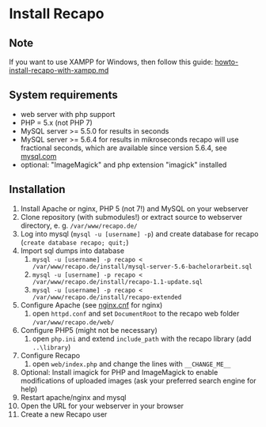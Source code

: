 # Install Recapo

## Note
If you want to use XAMPP for Windows, then follow this guide:
[howto-install-recapo-with-xampp.md](./howto-install-recapo-with-xampp.md)

## System requirements

* web server with php support
* PHP = 5.x (not PHP 7)
* MySQL server >= 5.5.0 for results in seconds
* MySQL server >= 5.6.4 for results in mikroseconds
                  recapo will use fractional seconds, which are available since version 5.6.4, see [mysql.com](http://dev.mysql.com/doc/refman/5.6/en/fractional-seconds.html)
* optional: "ImageMagick" and php extension "imagick" installed

## Installation
1) Install Apache or nginx, PHP 5 (not 7!) and MySQL on your webserver
2) Clone repository (with submodules!) or extract source to webserver directory, e. g. `/var/www/recapo.de/`
3) Log into mysql (`mysql -u [username] -p`) and create database for recapo (`create database recapo; quit;`)
4) Import sql dumps into database
   1) `mysql -u [username] -p recapo < /var/www/recapo.de/install/mysql-server-5.6-bachelorarbeit.sql`
   2) `mysql -u [username] -p recapo < /var/www/recapo.de/install/recapo-1.1-update.sql`
   3) `mysql -u [username] -p recapo < /var/www/recapo.de/install/recapo-extended`
5) Configure Apache (see [nginx.cnf](./nginx.cnf) for nginx)
   1) open `httpd.conf` and set `DocumentRoot` to the recapo web folder `/var/www/recapo.de/web/`
6) Configure PHP5 (might not be necessary)
   1) open `php.ini` and extend `include_path` with the recapo library (add `..\library`)
7) Configure Recapo
   1) open `web/index.php` and change the lines with `__CHANGE_ME__`
8) Optional: Install imagick for PHP and ImageMagick to enable modifications of uploaded images (ask your preferred search engine for help)
9) Restart apache/nginx and mysql
10) Open the URL for your webserver in your browser
11) Create a new Recapo user
